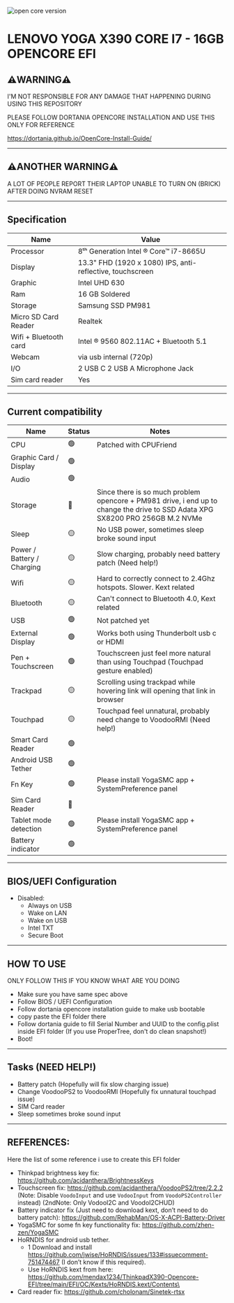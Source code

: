 ![open core version](https://badgen.net/badge/opencore/0.6.6/green "Open core version")

# LENOVO YOGA X390 CORE I7 - 16GB OPENCORE EFI

⚠️WARNING⚠️
----

I'M NOT RESPONSIBLE FOR ANY DAMAGE THAT HAPPENING DURING USING THIS REPOSITORY

PLEASE FOLLOW DORTANIA OPENCORE INSTALLATION AND USE THIS ONLY FOR REFERENCE 

https://dortania.github.io/OpenCore-Install-Guide/

----

⚠️ANOTHER WARNING⚠️
----

A LOT OF PEOPLE REPORT THEIR LAPTOP UNABLE TO TURN ON (BRICK) AFTER DOING NVRAM RESET

-----

Specification
-----

| Name                  | Value                                                     |
|-----------------------|-----------------------------------------------------------|
| Processor             | 8ᵗʰ Generation Intel ®  Core™ i7-8665U                    |
| Display               | 13.3" FHD (1920 x 1080) IPS, anti-reflective, touchscreen |
| Graphic               | Intel UHD 630                                             |
| Ram                   | 16 GB Soldered                                            |
| Storage               | Samsung SSD PM981                                         |
| Micro SD Card Reader  | Realtek                                                   |
| Wifi + Bluetooth card | Intel ®  9560 802.11AC + Bluetooth 5.1                    |
| Webcam                | via usb internal (720p)                                   |
| I/O                   | 2 USB C 2 USB A Microphone Jack                           |
| Sim card reader       | Yes                                                       |

----

Current compatibility
------

| Name                       | Status       | Notes                                                                                                                           |
|----------------------------|--------------|---------------------------------------------------------------------------------------------------------------------------------|
| CPU                        | 🟢           | Patched with CPUFriend                                                                                                          |
| Graphic Card / Display     | 🟢           |                                                                                                                                 |
| Audio                      | 🟢           |                                                                                                                                 |
| Storage                    | 🔴           | Since there is so much problem opencore + PM981 drive,  i end up to change the drive to SSD Adata XPG SX8200 PRO 256GB M.2 NVMe |
| Sleep                      | 🟡           | No USB power, sometimes sleep broke sound input                                                                                 |
| Power / Battery / Charging | 🟡           | Slow charging, probably need battery patch (Need help!)                                                                         |
| Wifi                       | 🟡           | Hard to correctly connect to 2.4Ghz hotspots. Slower. Kext related                                                              |
| Bluetooth                  | 🟡           | Can't connect to Bluetooth 4.0, Kext related                                                                                    |
| USB                        | 🟢           | Not patched yet                                                                                                                 |
| External Display           | 🟢           | Works both using Thunderbolt usb c or HDMI                                                                                      |
| Pen + Touchscreen          | 🟢           | Touchscreen just feel more natural than using Touchpad (Touchpad gesture enabled)                                               |
| Trackpad                   | 🟡           | Scrolling using trackpad while hovering link will opening that link in browser                                                  |
| Touchpad                   | 🟡           | Touchpad feel unnatural, probably need change to VoodooRMI (Need help!)                                                         |
| Smart Card Reader          | 🟢           |                                                                                                                                 |
| Android USB Tether         | 🟢           |                                                                                                                                 |
| Fn Key                     | 🟢           | Please install YogaSMC app + SystemPreference panel                                                                             |
| Sim Card Reader            | 🔴           |                                                                                                                                 |
| Tablet mode detection      | 🟢           | Please install YogaSMC app + SystemPreference panel                                                                             |
| Battery indicator          | 🟢           |                                                                                                                                 |
----

BIOS/UEFI Configuration
----
- Disabled:
    - Always on USB
    - Wake on LAN
    - Wake on USB
    - Intel TXT
    - Secure Boot
-----

HOW TO USE
----
ONLY FOLLOW THIS IF YOU KNOW WHAT ARE YOU DOING
- Make sure you have same spec above
- Follow BIOS / UEFI Configuration
- Follow dortania opencore installation guide to make usb bootable
- copy paste the EFI folder there
- Follow dortania guide to fill Serial Number and UUID to the config.plist inside EFI folder (If you use ProperTree, don't do clean snapshot!)
- Boot! 

----

Tasks (NEED HELP!)
----
- Battery patch (Hopefully will fix slow charging issue)
- Change VoodooPS2 to VoodooRMI (Hopefully fix unnatural touchpad issue)
- SIM Card reader
- Sleep sometimes broke sound input


----

REFERENCES:
----
Here the list of some reference i use to create this EFI folder
- Thinkpad brightness key fix: https://github.com/acidanthera/BrightnessKeys
- Touchscreen fix: https://github.com/acidanthera/VoodooPS2/tree/2.2.2 (Note: Disable `VoodoInput` and use `VodooInput` from `VoodoPS2Controller` instead) (2ndNote: Only VodooI2C and VoodoI2CHUD)
- Battery indicator fix (Just need to download kext, don’t need to do battery patch): https://github.com/RehabMan/OS-X-ACPI-Battery-Driver
- YogaSMC for some fn key functionality fix: https://github.com/zhen-zen/YogaSMC
-  HoRNDIS for android usb tether.
    - 1 Download and install https://github.com/jwise/HoRNDIS/issues/133#issuecomment-751474467 (I don’t know if this required).
    - Use HoRNDIS kext from here: https://github.com/mendax1234/ThinkpadX390-Opencore-EFI/tree/main/EFI/OC/Kexts/HoRNDIS.kext/Contents\
- Card reader fix: https://github.com/cholonam/Sinetek-rtsx
